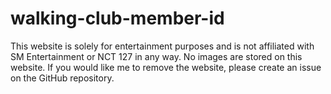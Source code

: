 # walking-club-member-id

This website is solely for entertainment purposes and is not affiliated with SM Entertainment or NCT 127 in any way. No images are stored on this website. If you would like me to remove the website, please create an issue on the GitHub repository.
